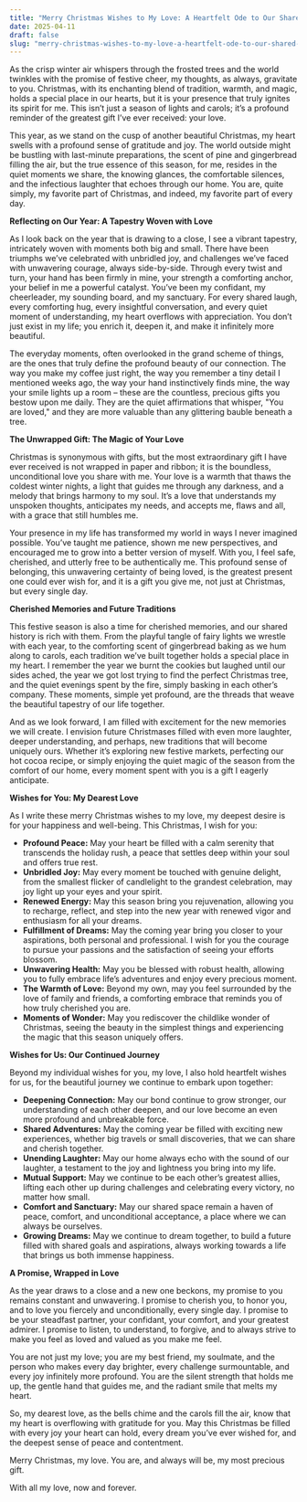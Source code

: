 ```yaml
---
title: "Merry Christmas Wishes to My Love: A Heartfelt Ode to Our Shared Journey"
date: 2025-04-11
draft: false
slug: "merry-christmas-wishes-to-my-love-a-heartfelt-ode-to-our-shared-journey" 
---
```


As the crisp winter air whispers through the frosted trees and the world twinkles with the promise of festive cheer, my thoughts, as always, gravitate to you. Christmas, with its enchanting blend of tradition, warmth, and magic, holds a special place in our hearts, but it is your presence that truly ignites its spirit for me. This isn’t just a season of lights and carols; it’s a profound reminder of the greatest gift I’ve ever received: your love.

This year, as we stand on the cusp of another beautiful Christmas, my heart swells with a profound sense of gratitude and joy. The world outside might be bustling with last-minute preparations, the scent of pine and gingerbread filling the air, but the true essence of this season, for me, resides in the quiet moments we share, the knowing glances, the comfortable silences, and the infectious laughter that echoes through our home. You are, quite simply, my favorite part of Christmas, and indeed, my favorite part of every day.

**Reflecting on Our Year: A Tapestry Woven with Love**

As I look back on the year that is drawing to a close, I see a vibrant tapestry, intricately woven with moments both big and small. There have been triumphs we’ve celebrated with unbridled joy, and challenges we’ve faced with unwavering courage, always side-by-side. Through every twist and turn, your hand has been firmly in mine, your strength a comforting anchor, your belief in me a powerful catalyst. You’ve been my confidant, my cheerleader, my sounding board, and my sanctuary. For every shared laugh, every comforting hug, every insightful conversation, and every quiet moment of understanding, my heart overflows with appreciation. You don’t just exist in my life; you enrich it, deepen it, and make it infinitely more beautiful.

The everyday moments, often overlooked in the grand scheme of things, are the ones that truly define the profound beauty of our connection. The way you make my coffee just right, the way you remember a tiny detail I mentioned weeks ago, the way your hand instinctively finds mine, the way your smile lights up a room – these are the countless, precious gifts you bestow upon me daily. They are the quiet affirmations that whisper, "You are loved," and they are more valuable than any glittering bauble beneath a tree.

**The Unwrapped Gift: The Magic of Your Love**

Christmas is synonymous with gifts, but the most extraordinary gift I have ever received is not wrapped in paper and ribbon; it is the boundless, unconditional love you share with me. Your love is a warmth that thaws the coldest winter nights, a light that guides me through any darkness, and a melody that brings harmony to my soul. It’s a love that understands my unspoken thoughts, anticipates my needs, and accepts me, flaws and all, with a grace that still humbles me.

Your presence in my life has transformed my world in ways I never imagined possible. You’ve taught me patience, shown me new perspectives, and encouraged me to grow into a better version of myself. With you, I feel safe, cherished, and utterly free to be authentically me. This profound sense of belonging, this unwavering certainty of being loved, is the greatest present one could ever wish for, and it is a gift you give me, not just at Christmas, but every single day.

**Cherished Memories and Future Traditions**

This festive season is also a time for cherished memories, and our shared history is rich with them. From the playful tangle of fairy lights we wrestle with each year, to the comforting scent of gingerbread baking as we hum along to carols, each tradition we’ve built together holds a special place in my heart. I remember the year we burnt the cookies but laughed until our sides ached, the year we got lost trying to find the perfect Christmas tree, and the quiet evenings spent by the fire, simply basking in each other’s company. These moments, simple yet profound, are the threads that weave the beautiful tapestry of our life together.

And as we look forward, I am filled with excitement for the new memories we will create. I envision future Christmases filled with even more laughter, deeper understanding, and perhaps, new traditions that will become uniquely ours. Whether it’s exploring new festive markets, perfecting our hot cocoa recipe, or simply enjoying the quiet magic of the season from the comfort of our home, every moment spent with you is a gift I eagerly anticipate.

**Wishes for You: My Dearest Love**

As I write these merry Christmas wishes to my love, my deepest desire is for your happiness and well-being. This Christmas, I wish for you:

* **Profound Peace:** May your heart be filled with a calm serenity that transcends the holiday rush, a peace that settles deep within your soul and offers true rest.
* **Unbridled Joy:** May every moment be touched with genuine delight, from the smallest flicker of candlelight to the grandest celebration, may joy light up your eyes and your spirit.
* **Renewed Energy:** May this season bring you rejuvenation, allowing you to recharge, reflect, and step into the new year with renewed vigor and enthusiasm for all your dreams.
* **Fulfillment of Dreams:** May the coming year bring you closer to your aspirations, both personal and professional. I wish for you the courage to pursue your passions and the satisfaction of seeing your efforts blossom.
* **Unwavering Health:** May you be blessed with robust health, allowing you to fully embrace life’s adventures and enjoy every precious moment.
* **The Warmth of Love:** Beyond my own, may you feel surrounded by the love of family and friends, a comforting embrace that reminds you of how truly cherished you are.
* **Moments of Wonder:** May you rediscover the childlike wonder of Christmas, seeing the beauty in the simplest things and experiencing the magic that this season uniquely offers.

**Wishes for Us: Our Continued Journey**

Beyond my individual wishes for you, my love, I also hold heartfelt wishes for us, for the beautiful journey we continue to embark upon together:

* **Deepening Connection:** May our bond continue to grow stronger, our understanding of each other deepen, and our love become an even more profound and unbreakable force.
* **Shared Adventures:** May the coming year be filled with exciting new experiences, whether big travels or small discoveries, that we can share and cherish together.
* **Unending Laughter:** May our home always echo with the sound of our laughter, a testament to the joy and lightness you bring into my life.
* **Mutual Support:** May we continue to be each other’s greatest allies, lifting each other up during challenges and celebrating every victory, no matter how small.
* **Comfort and Sanctuary:** May our shared space remain a haven of peace, comfort, and unconditional acceptance, a place where we can always be ourselves.
* **Growing Dreams:** May we continue to dream together, to build a future filled with shared goals and aspirations, always working towards a life that brings us both immense happiness.

**A Promise, Wrapped in Love**

As the year draws to a close and a new one beckons, my promise to you remains constant and unwavering. I promise to cherish you, to honor you, and to love you fiercely and unconditionally, every single day. I promise to be your steadfast partner, your confidant, your comfort, and your greatest admirer. I promise to listen, to understand, to forgive, and to always strive to make you feel as loved and valued as you make me feel.

You are not just my love; you are my best friend, my soulmate, and the person who makes every day brighter, every challenge surmountable, and every joy infinitely more profound. You are the silent strength that holds me up, the gentle hand that guides me, and the radiant smile that melts my heart.

So, my dearest love, as the bells chime and the carols fill the air, know that my heart is overflowing with gratitude for you. May this Christmas be filled with every joy your heart can hold, every dream you’ve ever wished for, and the deepest sense of peace and contentment.

Merry Christmas, my love. You are, and always will be, my most precious gift.

With all my love, now and forever.